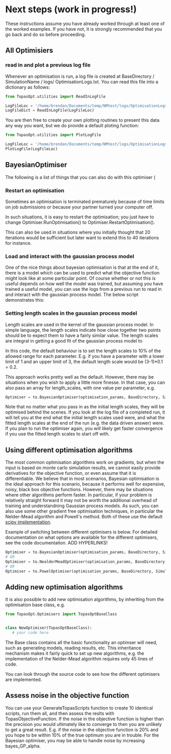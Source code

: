 # Next steps (work in progress!)

These instructions assume you have already worked through at least one of the worked examples.
 If you have not, it is strongly recommended that you go back and do so before proceeding. 

## All Optimisiers

### read in and plot a previous log file

Whenever an optimisation is run, a log file is created at BaseDirectory / SimulationName / logs/ OptimisationLogs.txt.
You can read this file into a dictionary as follows:

```python
from TopasOpt.utilities import ReadInLogFile

LogFileLoc = '/home/brendan/Documents/temp/NMtest/logs/OptimisationLogs.txt'
LogFileDict = ReadInLogFile(LogFileLoc)
```

You are then free to create your own plotting routines to present this data any way
you want, but we do provide a default ploting function:

```python
from TopasOpt.utilities import PlotLogFile

LogFileLoc = '/home/brendan/Documents/temp/NMtest/logs/OptimisationLogs.txt'
PlotLogFile(LogFileLoc)
```

## BayesianOptimiser

The following is a list of things that you can also do with this optimiser (

### Restart an optimisation

 Sometimes an optimisation is terminated prematurely because of time limits on job submissions or because your partner turned your computer off.

In such situations, it is easy to restart the optimisation; you just have to change Optimiser.RunOptimisation() to Optimiser.RestartOptimisation().

This can also be used in situations where you initially thought that 20 iterations would be sufficient but later want to extend this to 40 iterations for instance.

### Load and interact with the gaussian process model

One of the nice things about bayesian optimisation is that at the end of it, there is a model which can be used to predict what the objective function might look like at some particular point. Of course whether or not this is useful depends on how well the model was trained, but assuming you have trained a useful model, you can use the logs from a previous run to read in and interact with the gaussian process model. The below script demonstrates this:

### Setting length scales in the gaussian process model

Length scales are used in the kernel of the gaussian process model. In simple language, the length scales indicate how close together two points should be to expect them to have a fairly similar value. The length scales are integral in getting a good fit of the gaussian process model to 

In this code, the default behaviour is to set the length scales to 10% of the allowed range for each parameter. E.g. if you have a parameter with a lower limit of 1 and an upper limit of 3, the default length scale would be (3-1)*0.1 = 0.2.

This approach works pretty well as the default. However, there may be situations when you wish to apply a little more finesse. In that case, you can also pass an array for length_scales, with one value per parameter, e.g.

```python
Optimiser = to.BayesianOptimiser(optimisation_params, BaseDirectory, SimulationName, OptimisationDirectory, TopasLocation='~/topas37', ReadMeText=ReadMeText, Overwrite=True,length_scales=[par1_scale, par2_scale, par3_scale, etc.])
```

Note that no matter what you pass in as the initial length scales, they will be optimised behind the scenes. If you look at the log file of a completed run, it will tell you at the end what the initial
length scales used were, and what the fitted length scales at the end of the run (e.g. the data driven answer) were. If you plan to run the optimiser again, you will likely get faster convergence if you use the fitted length scales to start off with.

## Using different optimisation algorithms

The most common optimisation algorithms work on gradients, but when the input is based on monte carlo simulation results, we cannot easily provide derivatives for the objective function, or even assume that it is differentiable.  We believe that in most scenarios, Bayesian optimisation is the ideal approach for this scenario, because it performs well for expensive, noisy, black box objective functions. However, there may be situations where other algorithms perform faster. In particular, if your problem is relatively straight forward it may not be worth the additional overhead of training and understandning Gaussian process models. As such, you can also use some other gradient free optimisation techniques, in particular the Nelder-Mead algorithm and Powell's method. Both of these use the default [scipy implementation](https://docs.scipy.org/doc/scipy/reference/generated/scipy.optimize.minimize.html).

Example of switching between different optimisers is below. For detailed documentation on what options are available for the different optimisers, see the code documentaiton. ADD HYPERLINKS!

```python
Optimiser = to.BayesianOptimiser(optimisation_params, BaseDirectory, SimulationName, OptimisationDirectory)
# OR 
Optimiser = to.NealderMeadOptimiser(optimisation_params, BaseDirectory, SimulationName, OptimisationDirectory)
# OR 
Optimiser = to.PowelOptimiser(optimisation_params, BaseDirectory, SimulationName, OptimisationDirectory)
```

## Adding new optimisation algorithms

It is also possible to add new optimisation algorithms, by inheriting from the optimisation base class, e.g.

```python
from TopasOpt.Optimisers import TopasOptBaseClass


class NewOptimiser(TopasOptBaseClass):
   # your code here
```

The Base class contains all the basic functionality an optimser will need, such as generating models, reading results, etc. This inheritance mechanism makes it fairly quick to set up new algorithms, e.g. the implementation of the Nelder-Mead algorithm requires only 45 lines of code. 

You can look through the source code to see how the different optimisers are implemented.

## Assess noise in the objective function

You can use your GenerateTopasScripts function to create 10 identical scripts, run them all, and then assess the reslts with TopasObjectiveFunction. If the noise in the objective function is higher than the precision you would ultimately like to converge to then you are unlikely to get a great result. E.g. if the noise in the objective function is 20% and you hope to be within 10% of the true optimum you are in trouble. For the Bayesian optimiser, you may be able to handle noise by increasing bayes_GP_alpha.




